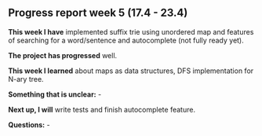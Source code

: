 ## Progress report week 5 (17.4 - 23.4)

**This week I have** implemented suffix trie using unordered map and features of searching for a word/sentence and autocomplete (not fully ready yet).

**The project has progressed** well.

**This week I learned** about maps as data structures, DFS implementation for N-ary tree.

**Something that is unclear:**  - 

**Next up, I will** write tests and finish autocomplete feature.

**Questions:**  - 


